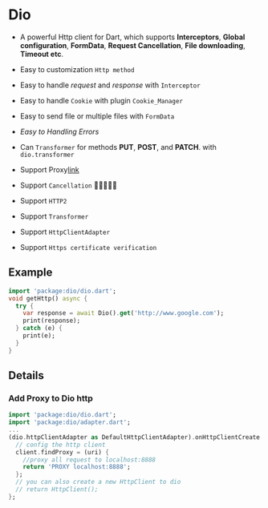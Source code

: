 # Dio

- A powerful Http client for Dart, which supports __Interceptors__, __Global configuration__, __FormData__, __Request Cancellation__, __File downloading__, __Timeout etc__.

- Easy to customization `Http method`

- Easy to handle _request_ and _response_ with `Interceptor`

- Easy to handle `Cookie` with plugin `Cookie_Manager`

- Easy to send  file or multiple files with `FormData`

- _Easy to Handling Errors_

- Can `Transformer` for methods __PUT__, __POST__, and __PATCH__. with `dio.transformer`

- Support Proxy[link](#add-proxy-to-dio-http)

- Support `Cancellation` 🐤🐤🐤🐤🐤

- Support `HTTP2`

- Support `Transformer`

- Support `HttpClientAdapter`

- Support `Https certificate verification`

## Example

```dart
import 'package:dio/dio.dart';
void getHttp() async {
  try {
    var response = await Dio().get('http://www.google.com');
    print(response);
  } catch (e) {
    print(e);
  }
}
```

## Details

### Add Proxy to Dio http

```dart
import 'package:dio/dio.dart';
import 'package:dio/adapter.dart';
...
(dio.httpClientAdapter as DefaultHttpClientAdapter).onHttpClientCreate = (client) {
  // config the http client
  client.findProxy = (uri) {
    //proxy all request to localhost:8888
    return 'PROXY localhost:8888';
  };
  // you can also create a new HttpClient to dio
  // return HttpClient();
};
```